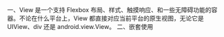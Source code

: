 一、View 是一个支持 Flexbox 布局、样式、触摸响应、和一些无障碍功能的容器。不论在什么平台上，View 都直接对应当前平台的原生视图，无论它是 UIView、div 还是 android.view.View。
二、嵌套使用
   <View>
       <View></View>
   </View>